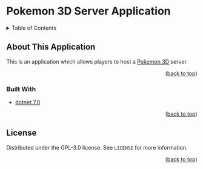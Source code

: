 <div id="top"></div>

# Pokemon 3D Server Application

<details>
  <summary>Table of Contents</summary>
  <ol>
    <li>
      <a href="#about-the-project">About The Project</a>
      <ul>
        <li><a href="#built-with">Built With</a></li>
      </ul>
    </li>
    <li><a href="#license">License</a></li>
  </ol>
</details>

## About This Application

This is an application which allows players to host a [Pokemon 3D](https://pokemon3d.net/) server.

<p align="right">(<a href="#top">back to top</a>)</p>

### Built With

* [dotnet 7.0](https://dotnet.microsoft.com/download/dotnet/7.0)

<p align="right">(<a href="#top">back to top</a>)</p>

## License

Distributed under the GPL-3.0 license. See `LICENSE` for more information.

<p align="right">(<a href="#top">back to top</a>)</p>
